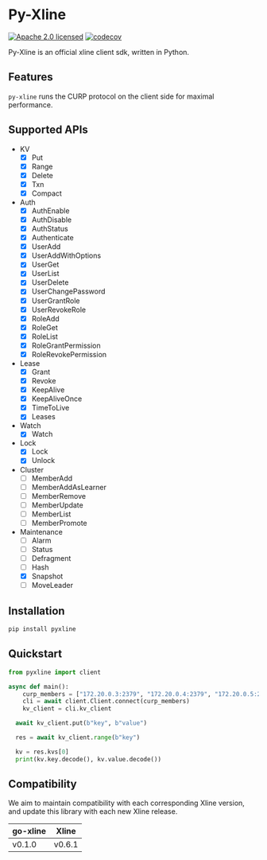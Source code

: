 # Py-Xline

[![Apache 2.0 licensed][apache-badge]][apache-url]
[![codecov][cov-badge]][cov-url]

[apache-badge]: https://img.shields.io/badge/license-Apache--2.0-brightgreen
[apache-url]: https://github.com/datenlord/Xline/blob/master/LICENSE
[cov-badge]: https://codecov.io/gh/xline-kv/xline/branch/master/graph/badge.svg
[cov-url]: https://codecov.io/gh/xline-kv/go-xline

Py-Xline is an official xline client sdk, written in Python.

## Features

`py-xline` runs the CURP protocol on the client side for maximal performance.

## Supported APIs

- KV
  - [x] Put
  - [x] Range
  - [x] Delete
  - [x] Txn
  - [x] Compact
- Auth
  - [x] AuthEnable
  - [x] AuthDisable
  - [x] AuthStatus
  - [x] Authenticate
  - [x] UserAdd
  - [x] UserAddWithOptions
  - [x] UserGet
  - [x] UserList
  - [x] UserDelete
  - [x] UserChangePassword
  - [x] UserGrantRole
  - [x] UserRevokeRole
  - [x] RoleAdd
  - [x] RoleGet
  - [x] RoleList
  - [x] RoleGrantPermission
  - [x] RoleRevokePermission
- Lease
  - [x] Grant
  - [x] Revoke
  - [x] KeepAlive
  - [x] KeepAliveOnce
  - [x] TimeToLive
  - [x] Leases
- Watch
  - [x] Watch
- Lock
  - [x] Lock
  - [x] Unlock
- Cluster
  - [ ] MemberAdd
  - [ ] MemberAddAsLearner
  - [ ] MemberRemove
  - [ ] MemberUpdate
  - [ ] MemberList
  - [ ] MemberPromote
- Maintenance
  - [ ] Alarm
  - [ ] Status
  - [ ] Defragment
  - [ ] Hash
  - [x] Snapshot
  - [ ] MoveLeader

## Installation

``` bash
pip install pyxline
```

## Quickstart

``` python
from pyxline import client

async def main():
    curp_members = ["172.20.0.3:2379", "172.20.0.4:2379", "172.20.0.5:2379"]
    cli = await client.Client.connect(curp_members)
    kv_client = cli.kv_client

  await kv_client.put(b"key", b"value")

  res = await kv_client.range(b"key")

  kv = res.kvs[0]
  print(kv.key.decode(), kv.value.decode())
```

## Compatibility

We aim to maintain compatibility with each corresponding Xline version, and update this library with each new Xline release.

| go-xline | Xline |
| --- | --- |
| v0.1.0 | v0.6.1 |
